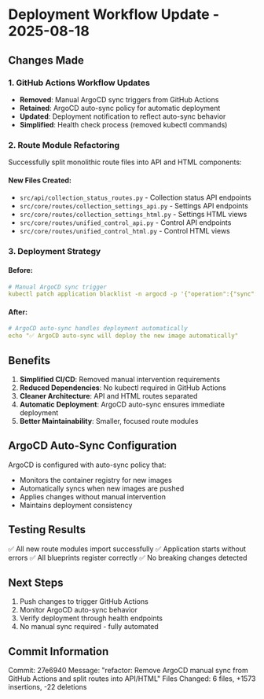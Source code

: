 # Deployment Workflow Update - 2025-08-18

## Changes Made

### 1. GitHub Actions Workflow Updates
- **Removed**: Manual ArgoCD sync triggers from GitHub Actions
- **Retained**: ArgoCD auto-sync policy for automatic deployment
- **Updated**: Deployment notification to reflect auto-sync behavior
- **Simplified**: Health check process (removed kubectl commands)

### 2. Route Module Refactoring
Successfully split monolithic route files into API and HTML components:

#### New Files Created:
- `src/api/collection_status_routes.py` - Collection status API endpoints
- `src/core/routes/collection_settings_api.py` - Settings API endpoints
- `src/core/routes/collection_settings_html.py` - Settings HTML views
- `src/core/routes/unified_control_api.py` - Control API endpoints
- `src/core/routes/unified_control_html.py` - Control HTML views

### 3. Deployment Strategy

#### Before:
```yaml
# Manual ArgoCD sync trigger
kubectl patch application blacklist -n argocd -p '{"operation":{"sync":{"retry":{"limit":5}}}}'
```

#### After:
```yaml
# ArgoCD auto-sync handles deployment automatically
echo "✅ ArgoCD auto-sync will deploy the new image automatically"
```

## Benefits

1. **Simplified CI/CD**: Removed manual intervention requirements
2. **Reduced Dependencies**: No kubectl required in GitHub Actions
3. **Cleaner Architecture**: API and HTML routes separated
4. **Automatic Deployment**: ArgoCD auto-sync ensures immediate deployment
5. **Better Maintainability**: Smaller, focused route modules

## ArgoCD Auto-Sync Configuration

ArgoCD is configured with auto-sync policy that:
- Monitors the container registry for new images
- Automatically syncs when new images are pushed
- Applies changes without manual intervention
- Maintains deployment consistency

## Testing Results

✅ All new route modules import successfully
✅ Application starts without errors
✅ All blueprints register correctly
✅ No breaking changes detected

## Next Steps

1. Push changes to trigger GitHub Actions
2. Monitor ArgoCD auto-sync behavior
3. Verify deployment through health endpoints
4. No manual sync required - fully automated

## Commit Information

Commit: 27e6940
Message: "refactor: Remove ArgoCD manual sync from GitHub Actions and split routes into API/HTML"
Files Changed: 6 files, +1573 insertions, -22 deletions